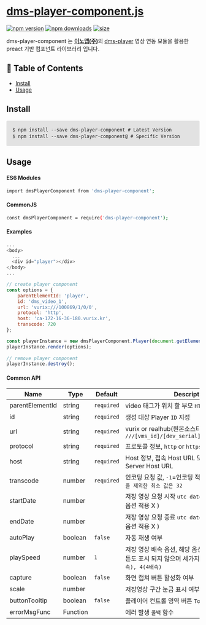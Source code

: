 # [dms-player-component.js](https://innodep.co.kr/renew/)

[![npm version](https://img.shields.io/npm/v/dms-player-component.svg?style=flat-square)](https://www.npmjs.com/package/dms-player-component)
[![npm downloads](https://img.shields.io/npm/dm/dms-player-component.svg?style=flat-square)](https://www.npmjs.com/package/dms-player-component)
[![size](https://img.shields.io/bundlephobia/minzip/dms-player-component.svg?style=flat)](https://bundlephobia.com/result?p=dms-player-component)

dms-player-component 는 [**이노뎁(주)**](http://www.innodep.com/)의 [dms-player](https://www.npmjs.com/package/dms-player) 영상 연동 모듈을 활용한 preact 기반 컴포넌트 라이브러리 입니다.

## 🚩 Table of Contents
- [Install](#install)
- [Usage](#usage)

## Install

<PRE style="padding: 16px;overflow: auto;font-size: 85%;line-height: 1.45;background-color: #e2e2e2;border-radius: 3px;">
$ npm install --save dms-player-component # Latest Version
$ npm install --save dms-player-component@<version> # Specific Version
</PRE>

## Usage

#### ES6 Modules
``` sh
import dmsPlayerComponent from 'dms-player-component';
```
#### CommonJS
``` sh
const dmsPlayerComponent = require('dms-player-component');
```
#### Examples
```js
...
<body>
  ...
  <div id="player"></div> 
</body>
...

// create player component
const options = {
    parentElementId: 'player',
    id: 'dms_video_1',
    url: 'vurix:///100869/1/0/0',
    protocol: 'http',
    host: 'ca-172-16-36-180.vurix.kr',
    transcode: 720
};

const playerInstance = new dmsPlayerComponent.Player(document.getElementById('player'));
playerInstance.render(options);
  
// remove player component
playerInstance.destroy();
```
#### Common API

| Name         | Type    | Default | Description |
| ------------ | ------- | ------- | ----------- |
| parentElementId | string | `required` | video 태그가 위치 할 부모 `HTML Element ID` |
| id | string | `required` | 생성 대상 Player `ID` 지정 |
| url | string | `required` | vurix or realhub(원본소스타입) -> `///[vms_id]/[dev_serial]/[channel]/[media]`  |
| protocol | string | `required` | 프로토콜 정보, `http` or `https` |
| host | string | `required` | Host 정보, 접속 Host URL 또는 사용 할 Media Server Host URL |
| transcode | number | `required` | 인코딩 요청 값, `-1`=인코딩 적용 X, `0`=원본, `-1, 0을 제외한 최소 값은 32` |
| startDate | number |  | 저장 영상 요청 시작 `utc datetime` (실시간 재생 시 옵션 적용 X ) |
| endDate | number |  | 저장 영상 요청 종료 `utc datetime` (실시간 재생 시 옵션 적용 X )|
| autoPlay | boolean | `false` | 자동 재생 여부 |
| playSpeed | number | `1` | 저장 영상 배속 옵션, 해당 옵션이 없을 경우, 배속 버튼도 표시 되지 않으며 세가지 옵션 제공 `1, 2(2배속), 4(4배속)`
| capture | boolean | `false` | 화면 캡쳐 버튼 활성화 여부 |
| scale | number | | 저장영상 구간 눈금 표시 여부 및 눈금 표시 갯수 |
| buttonTooltip | boolean | `false` | 플레이어 컨트롤 영역 버튼 `Tooltip` 표시 여부 |
| errorMsgFunc | Function |  | 에러 발생 `콜백` 함수 |